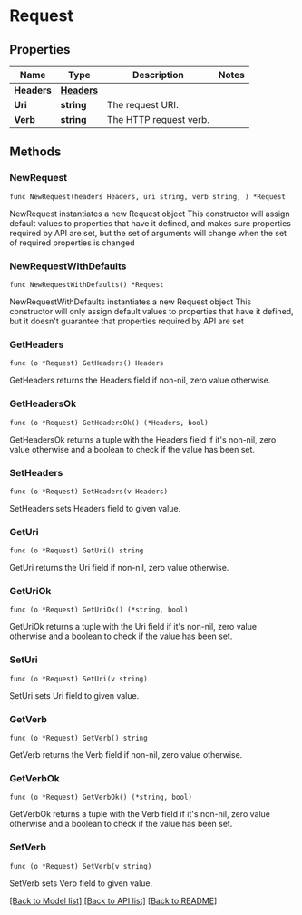 # Request

## Properties

Name | Type | Description | Notes
------------ | ------------- | ------------- | -------------
**Headers** | [**Headers**](Headers.md) |  | 
**Uri** | **string** | The request URI. | 
**Verb** | **string** | The HTTP request verb. | 

## Methods

### NewRequest

`func NewRequest(headers Headers, uri string, verb string, ) *Request`

NewRequest instantiates a new Request object
This constructor will assign default values to properties that have it defined,
and makes sure properties required by API are set, but the set of arguments
will change when the set of required properties is changed

### NewRequestWithDefaults

`func NewRequestWithDefaults() *Request`

NewRequestWithDefaults instantiates a new Request object
This constructor will only assign default values to properties that have it defined,
but it doesn't guarantee that properties required by API are set

### GetHeaders

`func (o *Request) GetHeaders() Headers`

GetHeaders returns the Headers field if non-nil, zero value otherwise.

### GetHeadersOk

`func (o *Request) GetHeadersOk() (*Headers, bool)`

GetHeadersOk returns a tuple with the Headers field if it's non-nil, zero value otherwise
and a boolean to check if the value has been set.

### SetHeaders

`func (o *Request) SetHeaders(v Headers)`

SetHeaders sets Headers field to given value.


### GetUri

`func (o *Request) GetUri() string`

GetUri returns the Uri field if non-nil, zero value otherwise.

### GetUriOk

`func (o *Request) GetUriOk() (*string, bool)`

GetUriOk returns a tuple with the Uri field if it's non-nil, zero value otherwise
and a boolean to check if the value has been set.

### SetUri

`func (o *Request) SetUri(v string)`

SetUri sets Uri field to given value.


### GetVerb

`func (o *Request) GetVerb() string`

GetVerb returns the Verb field if non-nil, zero value otherwise.

### GetVerbOk

`func (o *Request) GetVerbOk() (*string, bool)`

GetVerbOk returns a tuple with the Verb field if it's non-nil, zero value otherwise
and a boolean to check if the value has been set.

### SetVerb

`func (o *Request) SetVerb(v string)`

SetVerb sets Verb field to given value.



[[Back to Model list]](../README.md#documentation-for-models) [[Back to API list]](../README.md#documentation-for-api-endpoints) [[Back to README]](../README.md)


